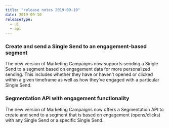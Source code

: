 ```yaml
---
title: "release notes 2019-09-10"
date: 2019-09-10
releaseType:
  - ui
  - api
---
```


### Create and send a Single Send to an engagement-based segment

The new version of Marketing Campaigns now supports sending a Single Send to a segment based on engagement data for more personalized sending. This includes whether they have or haven’t opened or clicked within a given timeframe as well as how they’ve engaged with a particular Single Send.

### Segmentation API with engagement functionality

The new version of Marketing Campaigns now offers a Segmentation API to create and send to a segment that is based on engagement (opens/clicks) with any Single Send or a specific Single Send.
